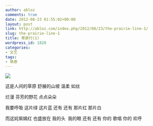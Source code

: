 ```yaml
---
author: abloz
comments: true
date: 2012-08-23 01:55:02+00:00
layout: post
link: http://abloz.com/index.php/2012/08/23/the-prairie-line-1/
slug: the-prairie-line-1
title: 草原行(1)
wordpress_id: 1820
categories:
- 文艺
tags:
- 草原
---
```








[![](http://abloz.com/wp-content/uploads/2012/08/IMG_20120810_153612-1024x768.jpg)](http://abloz.com/wp-content/uploads/2012/08/IMG_20120810_153612.jpg)




这是人间的草原
舒展的山坡
温柔 如丝








烂漫
芬芳的野花
点点朵朵



我要呼吸 这片绿
这片蓝
还有 还有
那片红
那片白



而这姹紫嫣红
也盛放在
我的头  我的眼
还有 还有
你的 歌唱
你的 欢呼





